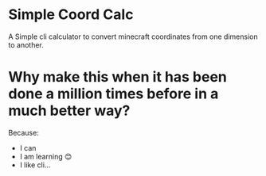 
# Simple Coord Calc

A Simple cli calculator to convert minecraft coordinates from one dimension to another. 

# Why make this when it has been done a million times before in a much better way?
Because: 
- I can
- I am learning 😊
- I like cli...



